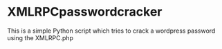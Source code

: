 # XMLRPCpasswordcracker
This is a simple Python script which tries to crack a wordpress password using the XMLRPC.php

